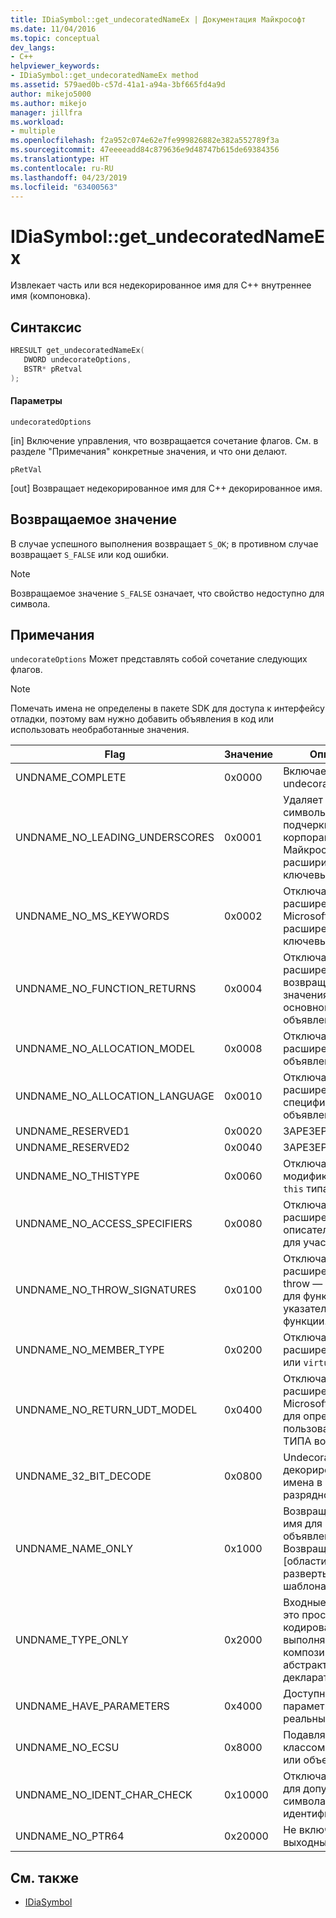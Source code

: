```yaml
---
title: IDiaSymbol::get_undecoratedNameEx | Документация Майкрософт
ms.date: 11/04/2016
ms.topic: conceptual
dev_langs:
- C++
helpviewer_keywords:
- IDiaSymbol::get_undecoratedNameEx method
ms.assetid: 579aed0b-c57d-41a1-a94a-3bf665fd4a9d
author: mikejo5000
ms.author: mikejo
manager: jillfra
ms.workload:
- multiple
ms.openlocfilehash: f2a952c074e62e7fe999826882e382a552789f3a
ms.sourcegitcommit: 47eeeeadd84c879636e9d48747b615de69384356
ms.translationtype: HT
ms.contentlocale: ru-RU
ms.lasthandoff: 04/23/2019
ms.locfileid: "63400563"
---
```

# <a name="idiasymbolgetundecoratednameex"></a>IDiaSymbol::get_undecoratedNameEx
Извлекает часть или вся недекорированное имя для C++ внутреннее имя (компоновка).

## <a name="syntax"></a>Синтаксис

```C++
HRESULT get_undecoratedNameEx( 
   DWORD undecorateOptions,
   BSTR* pRetval
);
```

#### <a name="parameters"></a>Параметры
 `undecoratedOptions`

[in] Включение управления, что возвращается сочетание флагов. См. в разделе "Примечания" конкретные значения, и что они делают.

 `pRetVal`

[out] Возвращает недекорированное имя для C++ декорированное имя.

## <a name="return-value"></a>Возвращаемое значение
 В случае успешного выполнения возвращает `S_OK`; в противном случае возвращает `S_FALSE` или код ошибки.

> [!NOTE]
> Возвращаемое значение `S_FALSE` означает, что свойство недоступно для символа.

## <a name="remarks"></a>Примечания
 `undecorateOptions` Может представлять собой сочетание следующих флагов.

> [!NOTE]
> Помечать имена не определены в пакете SDK для доступа к интерфейсу отладки, поэтому вам нужно добавить объявления в код или использовать необработанные значения.

|Flag|Значение|Описание|
|----------|-----------|-----------------|
|UNDNAME_COMPLETE|0x0000|Включает полное undecoration.|
|UNDNAME_NO_LEADING_UNDERSCORES|0x0001|Удаляет начальные символы подчеркивания от корпорации Майкрософт расширить ключевые слова.|
|UNDNAME_NO_MS_KEYWORDS|0x0002|Отключает расширения Microsoft расширенных ключевые слова.|
|UNDNAME_NO_FUNCTION_RETURNS|0x0004|Отключает расширения типа возвращаемого значения для основного объявления.|
|UNDNAME_NO_ALLOCATION_MODEL|0x0008|Отключает расширения модели объявления.|
|UNDNAME_NO_ALLOCATION_LANGUAGE|0x0010|Отключает расширения языка спецификатора объявления.|
|UNDNAME_RESERVED1|0x0020|ЗАРЕЗЕРВИРОВАНО.|
|UNDNAME_RESERVED2|0x0040|ЗАРЕЗЕРВИРОВАНО.|
|UNDNAME_NO_THISTYPE|0x0060|Отключает все модификаторы на `this` типа.|
|UNDNAME_NO_ACCESS_SPECIFIERS|0x0080|Отключает расширения описатели доступа для участников.|
|UNDNAME_NO_THROW_SIGNATURES|0x0100|Отключает расширения из throw — «сигнатур» для функций и указателей на функции.|
|UNDNAME_NO_MEMBER_TYPE|0x0200|Отключает расширения `static` или `virtual` членов.|
|UNDNAME_NO_RETURN_UDT_MODEL|0x0400|Отключает расширения Microsoft модели для определяемого пользователем ТИПА возвращает.|
|UNDNAME_32_BIT_DECODE|0x0800|Undecorates декорированные имена в 32-разрядной.|
|UNDNAME_NAME_ONLY|0x1000|Возвращает только имя для основного объявление; Возвращает только [области::] имя.  При развертывании шаблона params.|
|UNDNAME_TYPE_ONLY|0x2000|Входные данные — это просто тип кодирования; выполняет композицию абстрактный декларатор.|
|UNDNAME_HAVE_PARAMETERS|0x4000|Доступны параметры реальных шаблона.|
|UNDNAME_NO_ECSU|0x8000|Подавляет enum/классом, структурой или объединением.|
|UNDNAME_NO_IDENT_CHAR_CHECK|0x10000|Отключает проверку для допустимых символах идентификаторов.|
|UNDNAME_NO_PTR64|0x20000|Не включает ptr64 в выходных данных.|

## <a name="see-also"></a>См. также
- [IDiaSymbol](../../debugger/debug-interface-access/idiasymbol.md)